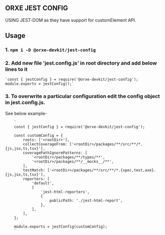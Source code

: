 ## ORXE JEST CONFIG

USING JEST-DOM as they have support for customElement API.

## Usage

### 1. `npm i -D @orxe-devkit/jest-config`

### 2. Add new file 'jest.config.js' in root directory and add below lines to it

    `const { jestConfig } = require('@orxe-devkit/jest-config');
    module.exports = jestConfig();`

### 3. To overwrite a particular configuration edit the config object in jest.config.js.

See below example-

    	`
    	const { jestConfig } = require('@orxe-devkit/jest-config');

    	const customConfig = {
    		roots: ['<rootDir>'],
    		collectCoverageFrom: ['<rootDir>/packages/**/src/**/*.{js,jsx,ts,tsx}'],
    		coveragePathIgnorePatterns: [
    			'<rootDir>/packages/**/types/**',
    			'<rootDir>/packages/**/__mocks__/**',
    		],
    		testMatch: ['<rootDir>/packages/**/src/**/*.{spec,test,axe}.{js,jsx,ts,tsx}'],
    		reporters: [
    			'default',
    			[
    				'jest-html-reporters',
    				{
    					publicPath: './jest-html-report',
    				},
    			],
    		],
    	};

    	module.exports = jestConfig(customConfig);
    	`
